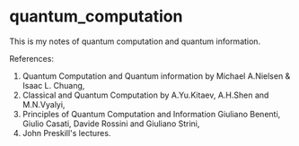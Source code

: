 # quantum_computation
This is my notes of quantum computation and quantum information.

References:
1. Quantum Computation and Quantum information by Michael A.Nielsen & Isaac L. Chuang,
2. Classical and Quantum Computation by A.Yu.Kitaev, A.H.Shen and M.N.Vyalyi,
3. Principles of Quantum Computation and Information Giuliano Benenti, Giulio Casati, Davide Rossini and Giuliano Strini,
4. John Preskill's lectures. 


